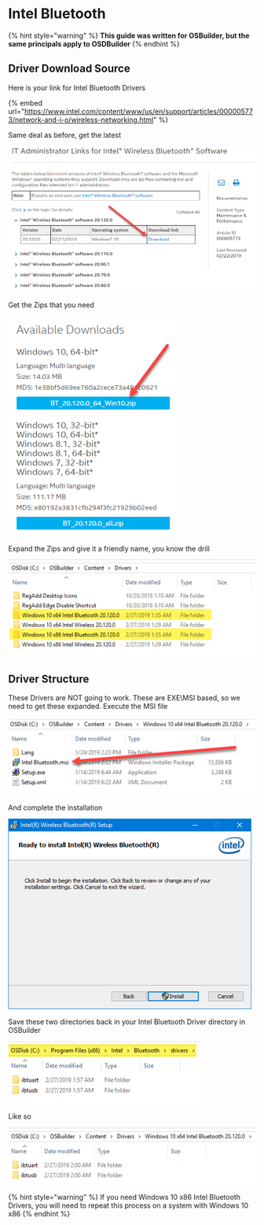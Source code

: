 # Intel Bluetooth

{% hint style="warning" %}
**This guide was written for OSBuilder, but the same principals apply to OSDBuilder**
{% endhint %}

## Driver Download Source

Here is your link for Intel Bluetooth Drivers

{% embed url="https://www.intel.com/content/www/us/en/support/articles/000005773/network-and-i-o/wireless-networking.html" %}

Same deal as before, get the latest

![](../../../../../.gitbook/assets/image%20%2849%29.png)

Get the Zips that you need

![](../../../../../.gitbook/assets/image%20%28190%29.png)

Expand the Zips and give it a friendly name, you know the drill

![](../../../../../.gitbook/assets/image%20%28196%29.png)

## 

## Driver Structure

These Drivers are NOT going to work.  These are EXE\MSI based, so we need to get these expanded.  Execute the MSI file

![](../../../../../.gitbook/assets/image%20%2896%29.png)

And complete the installation

![](../../../../../.gitbook/assets/image%20%2868%29.png)

Save these two directories back in your Intel Bluetooth Driver directory in OSBuilder

![](../../../../../.gitbook/assets/image%20%28130%29.png)

Like so

![](../../../../../.gitbook/assets/image%20%28206%29.png)

{% hint style="warning" %}
If you need Windows 10 x86 Intel Bluetooth Drivers, you will need to repeat this process on a system with Windows 10 x86
{% endhint %}

